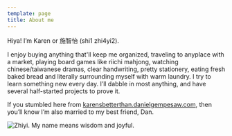 ```yaml
---
template: page
title: About me
---
```

Hiya! I’m Karen or 施智怡 (shi1 zhi4yi2).

I enjoy buying anything that'll keep me organized, traveling to anyplace with a market, playing board games like riichi mahjong, watching chinese/taiwanese dramas, clear handwriting, pretty stationery, eating fresh baked bread and literally surrounding myself with warm laundry. I try to learn something new every day. I’ll dabble in most anything, and have several half-started projects to prove it. 

If you stumbled here from [karensbetterthan.danielgempesaw.com](https://karensbetterthan.danielgempesaw.com/), then you’ll know I’m also married to my best friend, Dan.



![Zhiyi. My name means wisdom and joyful.](/media/shi1zhi4yi2.png "Zhiyi. My name means wisdom and joyful.")

